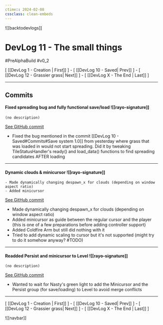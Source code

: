 ```yaml
---
ctime:: 2024-02-08
cssclass: clean-embeds
---
```

![[backtodevlogs]]
# DevLog 11 - The small things

#PreAlphaBuild #v0_2

\[ [[DevLog 1 - Creation | First]] \] - \[ [[DevLog 10 - Saved| Prev]] \] - \[ [[DevLog 12 - Grassier grass| Next]] \] - \[ [[DevLog X - The End | Last]] \]

---

## Commits

#### Fixed spreading bug and fully functional save/load ![[rayo-signature]]
```
(no description)
```
[See GitHub commit](https://github.com/RayoROAR/GreenTop/commit/fb2d65c407c37ce01e8a201ca065fbb6d9403e58)

- Fixed the bug mentioned in the commit [[DevLog 10 - Saved#Commits#Save system 1.0]] from yesterday where grass that was loaded in would not start spreading. Did it by tweaking TileStatusHandler's ready() and load_data() functions to find spreading candidates AFTER loading

---

#### Dynamic clouds & minicursor ![[rayo-signature]]
```
- Made dynamically changing despawn_x for clouds (depending on window aspect ratio)
- Added minicursor
```
[See GitHub commit](https://github.com/RayoROAR/GreenTop/commit/5dc08fbadbb55de69899182b57260bc6550a4eff)

- Made dynamically changing despawn_x for clouds (depending on window aspect ratio)
- Added minicursor as guide between the regular cursor and the player (this is one of a few preparations before adding controller support)
- Added Coldfire Arm but still did nothing with it 
- Tried to add dynamic scaling to cursor but it's not supported (might try to do it somehow anyway? #TODO)

---

#### Readded Persist and minicursor to Level ![[rayo-signature]]
```
(no description)
```
[See GitHub commit](https://github.com/RayoROAR/GreenTop/commit/d5feab395a9d30f57e4fd98407beadea075c762f)

- Wanted to wait for Nasty's green light to add the Minicursor and the Persist group (for save/loading) to Level to avoid merge conflicts

---

\[ [[DevLog 1 - Creation | First]] \] - \[ [[DevLog 10 - Saved| Prev]] \] - \[ [[DevLog 12 - Grassier grass| Next]] \] - \[ [[DevLog X - The End | Last]] \]

![[navbar]]